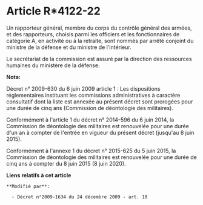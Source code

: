 # Article R*4122-22

Un rapporteur général, membre du corps du contrôle général des armées, et des rapporteurs, choisis parmi les officiers et les
fonctionnaires de catégorie A, en activité ou à la retraite, sont nommés par arrêté conjoint du ministre de la défense et du
ministre de l'intérieur. 

Le secrétariat de la commission est assuré par la direction des ressources humaines du ministère de la défense.

**Nota:**

Décret n° 2009-630 du 6 juin 2009 article 1 : Les dispositions réglementaires instituant les commissions administratives à
caractère consultatif dont la liste est annexée au présent décret sont prorogées pour une durée de cinq ans (Commission de
déontologie des militaires).

Conformément à l'article 1 du décret n° 2014-596 du 6 juin 2014, la Commission de déontologie des militaires est renouvelée
pour une durée d'un an à compter de l'entrée en vigueur du présent décret (jusqu'au 8 juin 2015).

Conformément à l'annexe 1 du décret n° 2015-625 du 5 juin 2015, la Commission de déontologie des militaires est renouvelée
pour une durée de cinq ans à compter du 8 juin 2015 (8 juin 2020).

**Liens relatifs à cet article**

	**Modifié par**:

	  - Décret n°2009-1634 du 24 décembre 2009 - art. 10
